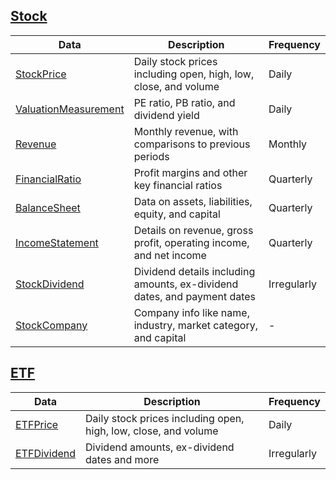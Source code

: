 
## [Stock](/reference/stock/#fmd.resources.stock.obj.Stock)

|Data|Description|Frequency|
|---|---|---|
|[StockPrice](/reference/stock-data-types/#fmd.resources.stock.types.StockPrice)|Daily stock prices including open, high, low, close, and volume|Daily|
|[ValuationMeasurement](/reference/stock-data-types/#fmd.resources.stock.types.ValuationMeasurement)|PE ratio, PB ratio, and dividend yield|Daily|
|[Revenue](/reference/stock-data-types/#fmd.resources.stock.types.Revenue)|Monthly revenue, with comparisons to previous periods|Monthly|
|[FinancialRatio](/reference/stock-data-types/#fmd.resources.stock.types.FinancialRatio)|Profit margins and other key financial ratios|Quarterly|
|[BalanceSheet](/reference/stock-data-types/#fmd.resources.stock.types.BalanceSheet)|Data on assets, liabilities, equity, and capital|Quarterly|
|[IncomeStatement](/reference/stock-data-types/#fmd.resources.stock.types.IncomeStatement)|Details on revenue, gross profit, operating income, and net income|Quarterly|
|[StockDividend](/reference/stock-data-types/#fmd.resources.stock.types.StockDividend)|Dividend details including amounts, ex-dividend dates, and payment dates|Irregularly|
|[StockCompany](/reference/stock-data-types/#fmd.resources.stock.types.StockCompany)|Company info like name, industry, market category, and capital|-|

## [ETF](/reference/etf/#fmd.resources.etf.obj.ETF)

|Data|Description|Frequency|
|---|---|---|
|[ETFPrice](/reference/etf-data-types/#fmd.resources.etf.types.ETFPrice)|Daily stock prices including open, high, low, close, and volume|Daily|
|[ETFDividend](/reference/etf-data-types/#fmd.resources.etf.types.ETFDividend)|Dividend amounts, ex-dividend dates and more|Irregularly|
